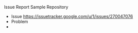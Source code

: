 Issue Report Sample Repository

 - Issue https://issuetracker.google.com/u/1/issues/270047076
 - Problem 
 - 
